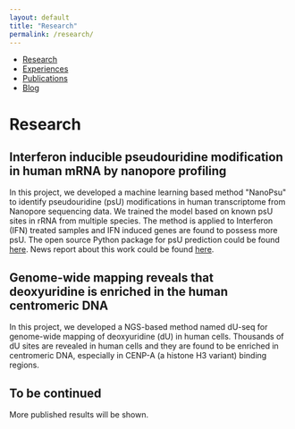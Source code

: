```yaml
---
layout: default
title: "Research"
permalink: /research/
---
```


* [Research](https://sihaohuanguc.github.io/research)
* [Experiences](https://sihaohuanguc.github.io/experiences)
* [Publications](https://sihaohuanguc.github.io/publications)
* [Blog](https://sihaohuanguc.github.io/blog)

# Research
## Interferon inducible pseudouridine modification in human mRNA by nanopore profiling
In this project, we developed a machine learning based method "NanoPsu" to identify pseudouridine (psU) modifications in human transcriptome from Nanopore sequencing data. We trained the model based on known psU sites in rRNA from multiple species. The method is applied to Interferon (IFN) treated samples and IFN induced genes are found to possess more psU. The open source Python package for psU prediction could be found [here](https://sihaohuanguc.github.io/Nanopore_psU/). News report about this work could be found [here](https://biologicalsciences.uchicago.edu/news/pseudouridine-sequencing-mrna-vaccines).
## Genome-wide mapping reveals that deoxyuridine is enriched in the human centromeric DNA
In this project, we developed a NGS-based method named dU-seq for genome-wide mapping of deoxyuridine (dU) in human cells. Thousands of dU sites are revealed in human cells and they are found to be enriched in centromeric DNA, especially in CENP-A (a histone H3 variant) binding regions.
## To be continued
More published results will be shown.
